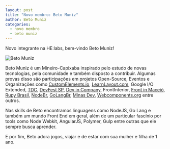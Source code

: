```yaml
---
layout: post
title: "Novo membro: Beto Muniz"
author: Beto Muniz
categories:
  - novo membro
  - beto muniz
---
```


Novo integrante na HE:labs, bem-vindo Beto Muniz!

![Beto Muniz](/blog/images/posts/2014-10-09/beto-muniz.png)
<!--more-->

Beto Muniz é um Mineiro-Capixaba inspirado pelo estudo de novas tecnologias, pela comunidade e também disposto a contribuir. Algumas provas disso são participações em projetos Open-Source, Eventos e Organizações como [CustomElements.io](http://customelements.io/), [LearnLayout.com](http://pt-br.learnlayout.com/), Google I/O Extended, [TDC](http://www.thedevelopersconference.com.br/tdc/2014/saopaulo/trilha-node-js), [DevFest SP](http://sp.devfest.com.br/), [Dev in Company](http://devincompany.org/), FrontInterior, [Front in Maceió](http://frontinmaceio.com.br/), [Rupy Brasil](http://rupy.com.br/), [NodeBr](http://www.meetup.com/NodeBR-Minas-Gerais/), [GoLangBr](http://www.meetup.com/golangbr/), [Minas Dev](http://minasdev.org/), [Webcomponents.org](http://webcomponents.org/) entre outros.

Nas skills de Beto encontramos linguagens como NodeJS, Go Lang e também um mundo Front End em geral, além de um particular fascínio por tools como Node Webkit, AngularJS, Polymer, Gulp entre outras que ele sempre busca aprender.

E por fim, Beto adora jogos, viajar e de estar com sua mulher e filha de 1 ano.